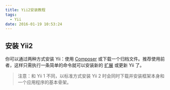 ```yaml
---
title: Yii2安装教程
tags:
  - Yii
date: 2016-01-19 10:53:24
---
```


## 安装 Yii2

你可以通过两种方式安装 Yii：使用 [Composer](https://getcomposer.org/) 或下载一个归档文件。推荐使用前者，这样只需执行一条简单的命令就可以安装新的 [扩展](http://www.yiichina.com/doc/guide/2.0/structure-extensions) 或更新 Yii 了。

> 注意：和 Yii 1 不同，以标准方式安装 Yii 2 时会同时下载并安装框架本身和一个应用程序的基本骨架。</blockquote>
